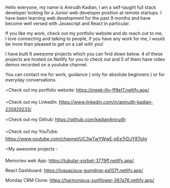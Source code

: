 Hello everyone, my name is Anirudh Kadian, I am a self-taught full stack developer looking for a Junior web developer position at remote startups. I have been learning web development for the past 9 months and have become well versed with Javascript and React in particular.
 
If you like my work, check out my portfolio website and do reach out to me, I love connecting and talking to people, if you have any work for me, I would be more than pleased to get on a call with you!

 I have built 6 awesome projects which you can find down below. 4 of these projects are hosted on Netlify for you to check out and 5 of them have video demos recorded on a youtube channel.

You can contact me for work, guidance ( only for absolute beginners ) or for everyday conversations. 

⭐Check out my portfolio website: https://meek-lily-ff9ef7.netlify.app/

⭐Check out my LinkedIn: https://www.linkedin.com/in/anirudh-kadian-235929233/

⭐Check out my Github: https://github.com/kadianAnirudh

⭐Check out my YouTube: https://www.youtube.com/channel/UC3wTwYWwE-pEe7rDJY8Totg

⭐My awesome projects - 

Memories web App: https://tubular-sorbet-3779ff.netlify.app/

React Dashboard: https://loquacious-gumdrop-ea107f.netlify.app/

Monday CRM Clone:  https://harmonious-sunflower-387a76.netlify.app/


